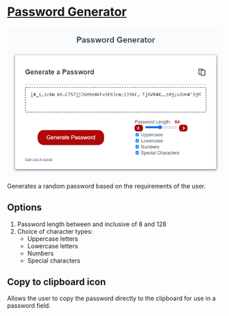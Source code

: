 # [Password Generator](https://zarlengo.github.io/password-generator/)
![website snapshot](./Images/snapshot.png)

Generates a random password based on the requirements of the user.

## Options
1) Password length between and inclusive of 8 and 128
2) Choice of character types:
    * Uppercase letters
    * Lowercase letters
    * Numbers
    * Special characters

## Copy to clipboard icon
Allows the user to copy the password directly to the clipboard for use in a password field.


